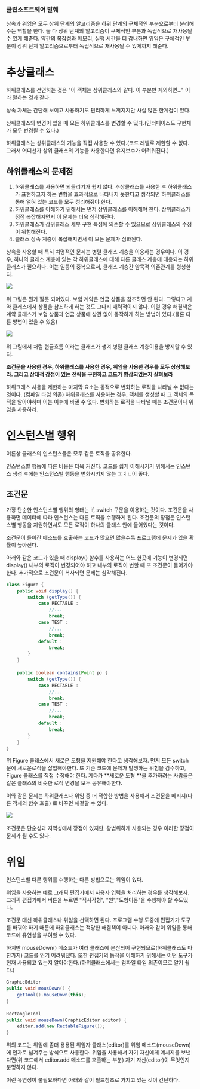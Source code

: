 ### 클린소프트웨어 발췌

상속과 위임은 모두 상위 단계의 알고리즘을 하위 단계의 구체적인 부분으로부터 분리해주는 역할을 한다. 둘 다 상위 단계의 알고리즘이 구체적인 부분과 독립적으로 재사용될 수 있게 해준다. 약간의 복잡성과 메모리, 실행 시간을 더 감내하면 위임은 구체적인 부분이 상위 단계 알고리즘으로부터 독립적으로 재사옹될 수 있게까지 해준다.

# 추상클래스

하위클래스를 선언하는 것은 "이 객체는 상위클래스와 같다. 이 부분만 제외하면..." 이라 말하는 것과 같다.

상속 자체는 간단해 보이고 사용하기도 편리하게 느껴지지만 사실 많은 한계점이 있다.

상위클래스의 변경이 있을 때 모든 하위클래스를 변경할 수 있다.\(인터페이스도 구현체가 모두 변경될 수 있다.\)

하위클래스는 상위클래스의 기능을 직접 사용할 수 있다.\(코드 레벨로 제한할 수 없다. 그래서 어디선가 상위 클래스의 기능을 사용한다면 유지보수가 어려워진다.\)

## 하위클래스의 문제점

1. 하위클래스를 사용하면 되돌리기가 쉽지 않다. 추상클래스를 사용한 후 하위클래스가 표현하고자 하는 변형을 효과적으로 나타내지 못한다고 생각되면 하위클래스를 통해 얽혀 있는 코드를 모두 정리해줘야 한다. 
2. 하위클래스를 이해하기 위해서는 먼저 상위클래스를 이해해야 한다. 상위클래스가 점점 복잡해지면서 이 문제는 더욱 심각해진다.
3. 하위클래스가 상위클래스 세부 구현 특성에 의존할 수 있으므로 상위클래스의 수정이 위험해진다. 
4. 클래스 상속 계층이 복잡해지면서 이 모든 문제가 심화된다.

상속을 사용할 때 특히 치명적인 문제는 병렬 클래스 계층을 이용하는 경우이다. 이 경우, 하나의 클래스 계층에 있는 각 하위클래스에 대해 다른 클래스 계층에 대응되는 하위클래스가 필요하다. 이는 일종의 중복으로서, 클래스 계층간 암묵적 의존관계를 형성한다.

![](/assets/하위클래스의_단점.png)

위 그림은 뭔가 잘못 되어있다. 보험 계약은 연금 상품을 참조하면 안 된다. 그렇다고 계약 클래스에서 상품을 참조하게 하는 것도 그다지 매력적이지 않다. 이럴 경우 해결책은 계약 클래스가 보험 상품과 연금 상품에 상관 없이 동작하게 하는 방법이 있다.\(물론 다른 방법이 있을 수 있음\)

![](/assets/하위클래스_개선.png)

위 그림에서 처럼 현금흐름 이라는 클래스가 생겨 병렬 클래스 계층이용을 방지할 수 있다.

**조건문을 사용한 경우, 하위클래스를 사용한 경우, 위임을 사용한 경우를 모두 상상해보라. 그리고 상대적 강점이 있는 전략을 구현하고 코드가 향상되었는지 살펴보라**

하위크래스 사용을 제한하는 마지막 요소는 동적으로 변화하는 로직을 나타낼 수 없다는 것이다. \(컴파일 타임 의존\) 하위클래스를 사용하는 경우, 객체를 생성할 때 그 객체의 목적을 알아야하며 이는 이후에 바뀔 수 없다. 변화하는 로직을 나타낼 때는 조건문이나 위임을 사용하라.

# 인스턴스별 행위

이론상 클래스의 인스턴스들은 모두 같은 로직을 공유한다.

인스턴스별 행동에 따른 비용은 더욱 커진다. 코드를 쉽게 이해시키기 위해서는 인스턴스 생성 후에는 인스턴스별 행동을 변화시키지 않는 ㅍㅕㄴ이 좋다.

## 조건문

가장 단순한 인스턴스별 행위의 형태는 if, switch 구문을 이용하는 것이다. 조건문을 사용하면 데이터에 따라 인스턴스는 다른 로직을 수행하게 된다. 조건문의 장점은 인스턴스별 행동을 지원하면서도 모든 로직이 하나의 클래스 안에 들어있다는 것이다.

조건문이 들어간 메소드를 호출하는 코드가 많으면 많을수록 프로그램에 문제가 있을 확률이 높아진다.

아래와 같은 코드가 있을 때 display\(\) 함수를 사용하는 어느 한곳에 기능이 변경되면 display\(\) 내부의 로직이 변경되어야 하고 내부의 로직이 변할 때 또 조건문이 들어가야한다. 추가적으로 조건문이 복사되면 문제는 심각해진다.

```java
class Figure {
    public void display() {
        switch (getType()) {
            case RECTABLE :
                //...
                break;
            case TEST :
                //...
                break;
            default :
                break;
        }
    }

    public boolean contains(Point p) {
        switch (getType()) {
            case RECTABLE :
                //...
                break;
            case TEST :
                //...
                break;
            default :
                break;
        }
    }
}
```

위 Figure 클래스에서 새로운 도형을 지원해야 한다고 생각해보자. 먼저 모든 switch 문에 새로운로직을 삽입해야한다. 또 기존 코드에 문제가 발생하는 위험을 감수하고, Figure 클래스를 직접 수정해야 한다. 게다가 **새로운 도형 **을 추가하려는 사람들은 같은 클래스의 비슷한 로직 변경을 모두 공유해야한다.

이와 같은 문제는 하위클래스나 위임 중 더 적합한 방법을 사용해서 조건문을 메시지\(다른 객체의 함수 호출\) 로 바꾸면 해결할 수 있다.

![](/assets/추상메소드와_위임.png)

조건문은 단순성과 지역성에서 장점이 있지만, 광법위하게 사용되는 경우 이러한 장점이 문제가 될 수도 있다.

# 위임

인스턴스별 다른 행위를 수행하는 다른 방법으로는 위임이 있다.

위임을 사용하는 예로 그래픽 편집기에서 사용자 입력을 처리하는 경우를 생각해보자. 그래픽 편집기에서 버튼을 누르면 "직사각형", "원","도형이동"을 수행해야 할 수도있다.

조건문 대신 하위클래스나 위임을 선택하면 된다. 프로그램 수행 도중에 편집기가 도구를 바꿔야 하기 때문에 하위클래스는 적당한 해결책이 아니다. 아래와 같이 위임을 통해 코드에 유연성을 부여할 수 있다.

하지만 mouseDown\(\) 메소드가 여러 클래스에 분산되어 구현되므로\(하위클래스도 마찬가지\) 코드를 읽기 어려워졌다. 또한 편집기의 동작을 이해하기 위해서는 어떤 도구가 현재 사용되고 있는지 알아야한다.\(하위클래스에서는 컴파일 타임 의존이므로 알기 쉽다.\)

```java
GraphicEditor
public void mousDown() {
    getTool().mouseDown(this);
}

RectangleTool
public void mouseDown(GraphicEditor editor) {
    editor.add(new RectableFigure());
}
```

위의 코드는 위임에 좀더 용용된 위임자 클래스\(editor\)를 위임 메소드\(mouseDown\)에 인자로 넘겨주는 방식으로 사용한다. 위임을 사용해서 자기 자신에게 메시지를 보낸다면\(위 코드에서 editor.add 메소드를 호출하는 부분\) 자기 자신\(editor\)이 무엇인지 분명하지 않다.

이런 유연성이 불필요하다면 아래와 같이 필드참조로 가지고 있는 것이 간단하다.

